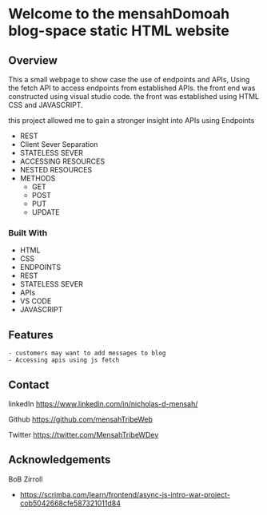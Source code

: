 Welcome to the mensahDomoah blog-space static HTML website
==================================================
## Overview


 
 This a small webpage to show case the use of endpoints and APIs, Using the fetch API to access endpoints from established APIs. the front end was constructed using visual studio code. the front was established using HTML CSS and JAVASCRIPT. 
 
 this project allowed me to gain a stronger insight into APIs using Endpoints
 - REST
 - Client Sever Separation
 - STATELESS SEVER
 - ACCESSING RESOURCES
 - NESTED RESOURCES
 - METHODS
    - GET
    - POST
    - PUT
    - UPDATE

### Built With

- HTML
- CSS
- ENDPOINTS
- REST
- STATELESS SEVER
- APIs
- VS CODE
- JAVASCRIPT


## Features

    - customers may want to add messages to blog
    - Accessing apis using js fetch


## Contact


linkedIn
https://www.linkedin.com/in/nicholas-d-mensah/

Github
https://github.com/mensahTribeWeb

Twitter
https://twitter.com/MensahTribeWDev

## Acknowledgements

BoB Zirroll
- https://scrimba.com/learn/frontend/async-js-intro-war-project-cob5042668cfe587321011d84
